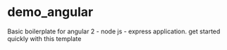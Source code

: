 # demo_angular

Basic boilerplate for angular 2 - node js - express application.
get started quickly with this template 
